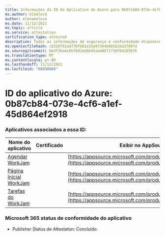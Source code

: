 ```yaml
---
title: Informações da ID do Aplicativo do Azure para 0b87cb84-073e-4cf6-a1ef-45d864ef2918
ms.author: elmalova
author: elenamalova
ms.date: 11/12/2021
ms.topic: article
ms.service: attestation
certification_type: attested
description: Todas as informações de segurança e conformidade disponíveis para 0b87cb84-073e-4cf6-a1ef-45d864ef2918.
ms.openlocfilehash: cb319752ad77bfb81e15a97344b801b2ba3f697d
ms.sourcegitcommit: bbdf2ba4c6b7682eb6645aa40671738f64105876
ms.translationtype: MT
ms.contentlocale: pt-BR
ms.lasthandoff: 11/12/2021
ms.locfileid: "60930660"
---
```

# <a name="azure-app-id-0b87cb84-073e-4cf6-a1ef-45d864ef2918"></a>ID do aplicativo do Azure: 0b87cb84-073e-4cf6-a1ef-45d864ef2918


### <a name="apps-associated-with-this-id"></a>Aplicativos associados a essa ID:
| **Nome do aplicativo** | **Certificado** | **Exibir no AppSource** |
|--------------|---------------|-----------------------|
| [Agendar WorkJam](https://docs.microsoft.com/microsoft-365-app-certification/forward/WA200003058) |  | [https://appsource.microsoft.com/product/office/WA200003058](https://appsource.microsoft.com/product/office/WA200003058) |
| [Página Inicial WorkJam](https://docs.microsoft.com/microsoft-365-app-certification/forward/WA200003060) |  | [https://appsource.microsoft.com/product/office/WA200003060](https://appsource.microsoft.com/product/office/WA200003060) |
| [Tarefas do WorkJam](https://docs.microsoft.com/microsoft-365-app-certification/forward/WA200003241) |  | [https://appsource.microsoft.com/product/office/WA200003241](https://appsource.microsoft.com/product/office/WA200003241) |

### <a name="microsoft-365-app-compliance-status"></a>Microsoft 365 status de conformidade do aplicativo
- Publisher Status de Attestaton: Concluído
